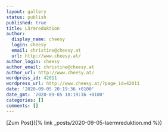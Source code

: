 ```yaml
---
layout: gallery
status: publish
published: true
title: Lärmreduktion
author:
  display_name: cheesy
  login: cheesy
  email: christine@cheesy.at
  url: http://www.cheesy.at/
author_login: cheesy
author_email: christine@cheesy.at
author_url: http://www.cheesy.at/
wordpress_id: 42011
wordpress_url: http://www.cheesy.at/?page_id=42011
date: '2020-09-05 20:19:36 +0100'
date_gmt: '2020-09-05 18:19:36 +0100'
categories: []
comments: []
---
```

<!-- wp:core-embed/wordpress {"url":"http://www.cheesy.at/2020/09/larmreduktion/","type":"rich","providerNameSlug":"cheesy-at","className":""} -->
[Zum Post]({% link _posts/2020-09-05-laermreduktion.md %})
<!-- /wp:core-embed/wordpress -->
<!-- wp:paragraph --><!-- /wp:paragraph -->
